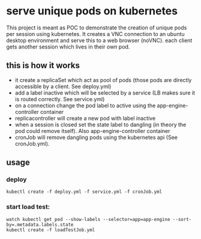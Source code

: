 # serve unique pods on kubernetes

This project is meant as POC to demonstrate the creation of unique pods per session using kubernetes. It creates a VNC connection to an ubuntu desktop environment and serve this to a web browser (noVNC). each client gets another session which lives in their own pod. 

## this is how it works

- it create a replicaSet which act as pool of pods (those pods are directly accessible by a client. See deploy.yml)
- add a label inactive which will be selected by a service (LB makes sure it is routed correctly. See service.yml)
- on a connection change the pod label to active using the app-engine-controller container
- replicacontroller will create a new pod with label inactive 
- when a session is closed set the state label to dangling (in theory the pod could remove itself). Also app-engine-controller container
- cronJob will remove dangling pods using the kubernetes api (See cronJob.yml).

## usage

### deploy

```
kubectl create -f deploy.yml -f service.yml -f cronJob.yml
```

### start load test:

```
watch kubectl get pod --show-labels --selector=app=app-engine --sort-by=.metadata.labels.state  
kubectl create -f loadTestJob.yml
```